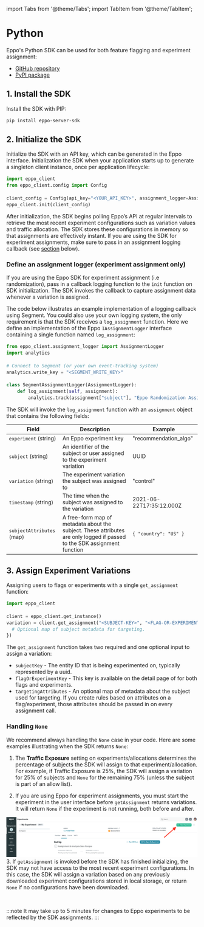 import Tabs from '@theme/Tabs';
import TabItem from '@theme/TabItem';

# Python

Eppo's Python SDK can be used for both feature flagging and experiment assignment:
- [GitHub repository](https://github.com/Eppo-exp/python-sdk)
- [PyPI package](https://pypi.org/project/eppo-server-sdk/)

## 1. Install the SDK

Install the SDK with PIP:

```bash
pip install eppo-server-sdk
```

## 2. Initialize the SDK

Initialize the SDK with an API key, which can be generated in the Eppo interface. Initialization the SDK when your application starts up to generate a singleton client instance, once per application lifecycle:

```python
import eppo_client
from eppo_client.config import Config

client_config = Config(api_key="<YOUR_API_KEY>", assignment_logger=AssignmentLogger())
eppo_client.init(client_config)
```

After initialization, the SDK begins polling Eppo’s API at regular intervals to retrieve the most recent experiment configurations such as variation values and traffic allocation. The SDK stores these configurations in memory so that assignments are effectively instant. If you are using the SDK for experiment assignments, make sure to pass in an assignment logging callback (see [section](#define-an-assignment-logger-experiment-assignment-only) below).

### Define an assignment logger (experiment assignment only)

If you are using the Eppo SDK for experiment assignment (i.e randomization), pass in a callback logging function to the `init` function on SDK initialization. The SDK invokes the callback to capture assignment data whenever a variation is assigned.

The code below illustrates an example implementation of a logging callback using Segment. You could also use your own logging system, the only requirement is that the SDK receives a `log_assignment` function. Here we define an implementation of the Eppo `IAssignmentLogger` interface containing a single function named `log_assignment`:

```python
from eppo_client.assignment_logger import AssignmentLogger
import analytics

# Connect to Segment (or your own event-tracking system)
analytics.write_key = "<SEGMENT_WRITE_KEY>"

class SegmentAssignmentLogger(AssignmentLogger):
	def log_assignment(self, assignment):
		analytics.track(assignment["subject"], "Eppo Randomization Assignment", assignment)
```

The SDK will invoke the `log_assignment` function with an `assignment` object that contains the following fields:

| Field | Description | Example |
| --------- | ------- | ---------- |
| `experiment` (string) | An Eppo experiment key | "recommendation_algo" |
| `subject` (string) | An identifier of the subject or user assigned to the experiment variation | UUID |
| `variation` (string) | The experiment variation the subject was assigned to | "control" |
| `timestamp` (string) | The time when the subject was assigned to the variation | 2021-06-22T17:35:12.000Z |
| `subjectAttributes` (map) | A free-form map of metadata about the subject. These attributes are only logged if passed to the SDK assignment function | `{ "country": "US" }` |


## 3. Assign Experiment Variations
Assigning users to flags or experiments with a single `get_assignment` function:

```python
import eppo_client

client = eppo_client.get_instance()
variation = client.get_assignment("<SUBJECT-KEY>", "<FLAG-OR-EXPERIMENT-KEY>", {
  # Optional map of subject metadata for targeting.
})
```

The `get_assignment` function takes two required and one optional input to assign a variation:
- `subjectKey` - The entity ID that is being experimented on, typically represented by a uuid.
- `flagOrExperimentKey` - This key is available on the detail page of for both flags and experiments.
- `targetingAttributes` - An optional map of metadata about the subject used for targeting. If you create rules based on attributes on a flag/experiment, those attributes should be passed in on every assignment call.


### Handling `None`
We recommend always handling the `None` case in your code. Here are some examples illustrating when the SDK returns `None`:

1. The **Traffic Exposure** setting on experiments/allocations determines the percentage of subjects the SDK will assign to that experiment/allocation. For example, if Traffic Exposure is 25%, the SDK will assign a variation for 25% of subjects and `None` for the remaining 75% (unless the subject is part of an allow list).

2. If you are using Eppo for experiment assignments, you must start the experiment in the user interface before `getAssignment` returns variations. It will return `None` if the experiment is not running, both before and after.

  ![start-experiment](../../../../static/img/connecting-data/StartExperiment.png)
3.  If `getAssignment` is invoked before the SDK has finished initializing, the SDK may not have access to the most recent experiment configurations. In this case, the SDK will assign a variation based on any previously downloaded experiment configurations stored in local storage, or return `None` if no configurations have been downloaded.

<br />

:::note
It may take up to 5 minutes for changes to Eppo experiments to be reflected by the SDK assignments.
:::
